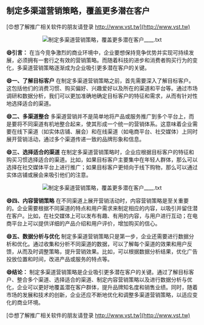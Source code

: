 ## **制定多渠道营销策略，覆盖更多潜在客户**

[😍想了解推广相关软件的朋友请登录 http://www.vst.tw](http://www.vst.tw)

 <center><img src="https://vst.tw/MP4/tuiguang/png/2.png" alt="制定多渠道营销策略，覆盖更多潜在客户____.txt"></center>

**😄引言：**
在当今竞争激烈的商业环境中，企业要想保持竞争优势并实现可持续发展，必须拥有一套行之有效的营销策略。而随着科技的进步和消费者购买行为的变化，多渠道营销策略逐渐成为企业吸引更多潜在客户的关键。

**😄一、了解目标客户**
在制定多渠道营销策略之前，首先需要深入了解目标客户。这包括他们的消费习惯、购买偏好、兴趣爱好以及所在的渠道和平台等。通过市场调研和数据分析，我们可以更加准确地确定目标客户的特征和需求，从而有针对性地选择适合的渠道。

**😄二、多渠道整合**
多渠道营销并不是简单地将产品或服务推广到多个平台上，而是要将不同渠道有机地整合起来，使其形成一个统一的营销体系。这意味着企业需要在线下渠道（如实体店铺、展会）和在线渠道（如电商平台、社交媒体）上同时展开营销活动，通过多个渠道传递一致的品牌形象和信息。

**😄三、选择适合的渠道**
在制定多渠道营销策略时，企业应根据目标客户的特征和购买习惯选择适合的渠道。比如，如果目标客户主要集中在年轻人群体，那么可以选择在社交媒体平台上进行推广；如果目标客户更倾向于线下购物，那么可以通过实体店铺或展会来吸引他们的注意。

 <center><img src="https://vst.tw/MP4/tuiguang/png/8.png" alt="制定多渠道营销策略，覆盖更多潜在客户____.txt"></center>

**😄四、内容营销策略**
在不同渠道上展开营销活动时，内容营销策略是至关重要的。企业需要根据不同渠道的特点和用户需求来制定相应的内容，以吸引并留住潜在客户。比如，在社交媒体上可以发布有趣、有用的内容，与用户进行互动；在电商平台上可以提供详细的产品介绍和用户评价，增加购买的信心。

**😄五、数据分析与优化**
制定多渠道营销策略只是第一步，企业还需要进行数据分析和优化。通过收集和分析不同渠道的数据，可以了解每个渠道的效果和用户反馈，从而及时调整策略，提升营销效果。比如，可以根据数据分析结果，优化广告投放位置和时间，改进产品或服务的特点等。

**😄结论：**
制定多渠道营销策略是企业吸引更多潜在客户的关键。通过了解目标客户、整合多个渠道、选择适合的渠道、制定内容营销策略以及进行数据分析与优化，企业可以更好地覆盖潜在客户群体，提升品牌知名度和销售业绩。同时，随着市场的发展和技术的创新，企业还应不断地优化和调整多渠道营销策略，以适应变化的商业环境。

[😍想了解推广相关软件的朋友请登录 http://www.vst.tw](http://www.vst.tw)



